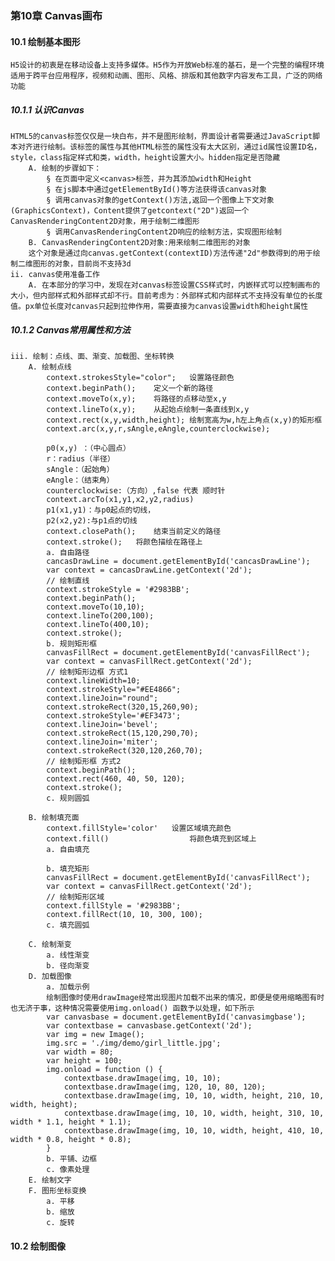 ### 第10章 Canvas画布

#### 10.1 绘制基本图形
    H5设计的初衷是在移动设备上支持多媒体。H5作为开放Web标准的基石，是一个完整的编程环境
    适用于跨平台应用程序，视频和动画、图形、风格、排版和其他数字内容发布工具，广泛的网络功能

##### 10.1.1 认识Canvas
	HTML5的canvas标签仅仅是一块白布，并不是图形绘制，界面设计者需要通过JavaScript脚本对齐进行绘制。该标签的属性与其他HTML标签的属性没有太大区别，通过id属性设置ID名，style，class指定样式和类，width，height设置大小。hidden指定是否隐藏
		A. 绘制的步骤如下：
			§ 在页面中定义<canvas>标签，并为其添加width和Height
			§ 在js脚本中通过getElementById()等方法获得该canvas对象
			§ 调用canvas对象的getContext()方法,返回一个图像上下文对象(GraphicsContext)，Content提供了getcontext("2D")返回一个CanvasRenderingContent2D对象，用于绘制二维图形
			§ 调用CanvasRenderingContent2D响应的绘制方法，实现图形绘制
		B. CanvasRenderingContent2D对象:用来绘制二维图形的对象
		这个对象是通过向canvas.getContext(contextID)方法传递"2d"参数得到的用于绘制二维图形的对象，目前尚不支持3d
	ii. canvas使用准备工作
		A. 在本部分的学习中，发现在对canvas标签设置CSS样式时，内嵌样式可以控制画布的大小，但内部样式和外部样式却不行。目前考虑为：外部样式和内部样式不支持没有单位的长度值。px单位长度对canvas只起到拉伸作用，需要直接为canvas设置width和height属性

##### 10.1.2 Canvas常用属性和方法
	iii. 绘制：点线、面、渐变、加载图、坐标转换
		A. 绘制点线
			context.strokesStyle="color";	设置路径颜色
			context.beginPath();	定义一个新的路径
			context.moveTo(x,y);	将路径的点移动至x,y
			context.lineTo(x,y);	从起始点绘制一条直线到x,y
			context.rect(x,y,width,height);	绘制宽高为w,h左上角点(x,y)的矩形框
			context.arc(x,y,r,sAngle,eAngle,counterclockwise);	
			
			p0(x,y) ：（中心圆点）
			r：radius（半径）
			sAngle：（起始角）
			eAngle：（结束角）
			counterclockwise:（方向）,false 代表 顺时针
			context.arcTo(x1,y1,x2,y2,radius)	
			p1(x1,y1)：与p0起点的切线，
			p2(x2,y2):与p1点的切线
			context.closePath();	结束当前定义的路径
			context.stroke();	将颜色描绘在路径上
			a. 自由路径
			cancasDrawLine = document.getElementById('cancasDrawLine');
			var context = cancasDrawLine.getContext('2d');
			// 绘制直线
			context.strokeStyle = '#2983BB';
			context.beginPath();
			context.moveTo(10,10);
			context.lineTo(200,100);
			context.lineTo(400,10);
			context.stroke();
			b. 规则矩形框
			canvasFillRect = document.getElementById('canvasFillRect');
			var context = canvasFillRect.getContext('2d');
			// 绘制矩形边框 方式1
			context.lineWidth=10;
			context.strokeStyle="#EE4866";
			context.lineJoin="round";
			context.strokeRect(320,15,260,90);
			context.strokeStyle='#EF3473';
			context.lineJoin='bevel';
			context.strokeRect(15,120,290,70);
			context.lineJoin='miter';
			context.strokeRect(320,120,260,70);
			// 绘制矩形框 方式2
			context.beginPath();
			context.rect(460, 40, 50, 120);
			context.stroke();
			c. 规则圆弧
		
		B. 绘制填充面
			context.fillStyle='color'	设置区域填充颜色
			context.fill()              	将颜色填充到区域上
			a. 自由填充
			
			b. 填充矩形
			canvasFillRect = document.getElementById('canvasFillRect');
			var context = canvasFillRect.getContext('2d');
			// 绘制矩形区域
			context.fillStyle = '#2983BB';
			context.fillRect(10, 10, 300, 100);
			c. 填充圆弧
			
		C. 绘制渐变
			a. 线性渐变
			b. 径向渐变
		D. 加载图像
			a. 加载示例
			绘制图像时使用drawImage经常出现图片加载不出来的情况，即便是使用缩略图有时也无济于事，这种情况需要使用img.onload() 函数予以处理，如下所示
			var canvasbase = document.getElementById('canvasimgbase');
			var contextbase = canvasbase.getContext('2d');
			var img = new Image();
			img.src = './img/demo/girl_little.jpg';
			var width = 80;
			var height = 100;
			img.onload = function () {
			    contextbase.drawImage(img, 10, 10);
			    contextbase.drawImage(img, 120, 10, 80, 120);
			    contextbase.drawImage(img, 10, 10, width, height, 210, 10, width, height);
			    contextbase.drawImage(img, 10, 10, width, height, 310, 10, width * 1.1, height * 1.1);
			    contextbase.drawImage(img, 10, 10, width, height, 410, 10, width * 0.8, height * 0.8);
			}
			b. 平铺、边框
			c. 像素处理
		E. 绘制文字
		F. 图形坐标变换
			a. 平移
			b. 缩放
			c. 旋转


#### 10.2 绘制图像
